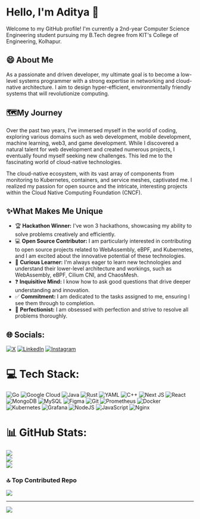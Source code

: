 # Hello, I'm Aditya 👋

Welcome to my GitHub profile! I'm currently a 2nd-year Computer Science Engineering student pursuing my B.Tech degree from KIT's College of Engineering, Kolhapur.

## 😄 About Me 

As a passionate and driven developer, my ultimate goal is to become a low-level systems programmer with a strong expertise in networking and cloud-native architecture. I aim to design hyper-efficient, environmentally friendly systems that will revolutionize computing.

## 🗺️My Journey

Over the past two years, I've immersed myself in the world of coding, exploring various domains such as web development, mobile development, machine learning, web3, and game development. While I discovered a natural talent for web development and created numerous projects, I eventually found myself seeking new challenges. This led me to the fascinating world of cloud-native technologies.

The cloud-native ecosystem, with its vast array of components from monitoring to Kubernetes, containers, and service meshes, captivated me. I realized my passion for open source and the intricate, interesting projects within the Cloud Native Computing Foundation (CNCF).

## ✨What Makes Me Unique

- 🏆 **Hackathon Winner:** I've won 3 hackathons, showcasing my ability to solve problems creatively and efficiently.
- 💻 **Open Source Contributor:** I am particularly interested in contributing to open source projects related to WebAssembly, eBPF, and Kubernetes, and I am excited about the innovative potential of these technologies.
- 🧠 **Curious Learner:** I'm always eager to learn new technologies and understand their lower-level architecture and workings, such as WebAssembly, eBPF, Cilium CNI, and ChaosMesh.
- ❓ **Inquisitive Mind:** I know how to ask good questions that drive deeper understanding and innovation.
- ✅ **Commitment:** I am dedicated to the tasks assigned to me, ensuring I see them through to completion.
- 🌟 **Perfectionist:** I am obsessed with perfection and strive to resolve all problems thoroughly.


## 🌐 Socials:
[![X](https://img.shields.io/badge/X-black.svg?logo=X&logoColor=white)](https://x.com/AdiTechSavvy) [![LinkedIn](https://img.shields.io/badge/LinkedIn-%230077B5.svg?logo=linkedin&logoColor=white)](https://linkedin.com/in/aditya-salunkhe1404)  [![Instagram](https://img.shields.io/badge/Instagram-%23E4405F.svg?logo=Instagram&logoColor=white)](https://instagram.com/yaboy_aditya) 


# 💻 Tech Stack:
![Go](https://img.shields.io/badge/go-%2300ADD8.svg?style=for-the-badge&logo=go&logoColor=white) ![Google Cloud](https://img.shields.io/badge/GoogleCloud-%234285F4.svg?style=for-the-badge&logo=google-cloud&logoColor=white) ![Java](https://img.shields.io/badge/java-%23ED8B00.svg?style=for-the-badge&logo=openjdk&logoColor=white) ![Rust](https://img.shields.io/badge/rust-%23000000.svg?style=for-the-badge&logo=rust&logoColor=white) ![YAML](https://img.shields.io/badge/yaml-%23ffffff.svg?style=for-the-badge&logo=yaml&logoColor=151515) ![C++](https://img.shields.io/badge/c++-%2300599C.svg?style=for-the-badge&logo=c%2B%2B&logoColor=white) ![Next JS](https://img.shields.io/badge/Next-black?style=for-the-badge&logo=next.js&logoColor=white) ![React](https://img.shields.io/badge/react-%2320232a.svg?style=for-the-badge&logo=react&logoColor=%2361DAFB) ![MongoDB](https://img.shields.io/badge/MongoDB-%234ea94b.svg?style=for-the-badge&logo=mongodb&logoColor=white) ![MySQL](https://img.shields.io/badge/mysql-4479A1.svg?style=for-the-badge&logo=mysql&logoColor=white) ![Figma](https://img.shields.io/badge/figma-%23F24E1E.svg?style=for-the-badge&logo=figma&logoColor=white) ![Git](https://img.shields.io/badge/git-%23F05033.svg?style=for-the-badge&logo=git&logoColor=white) ![Prometheus](https://img.shields.io/badge/Prometheus-E6522C?style=for-the-badge&logo=Prometheus&logoColor=white) ![Docker](https://img.shields.io/badge/docker-%230db7ed.svg?style=for-the-badge&logo=docker&logoColor=white) ![Kubernetes](https://img.shields.io/badge/kubernetes-%23326ce5.svg?style=for-the-badge&logo=kubernetes&logoColor=white) ![Grafana](https://img.shields.io/badge/grafana-%23F46800.svg?style=for-the-badge&logo=grafana&logoColor=white) ![NodeJS](https://img.shields.io/badge/node.js-6DA55F?style=for-the-badge&logo=node.js&logoColor=white) ![JavaScript](https://img.shields.io/badge/javascript-%23323330.svg?style=for-the-badge&logo=javascript&logoColor=%23F7DF1E) ![Nginx](https://img.shields.io/badge/nginx-%23009639.svg?style=for-the-badge&logo=nginx&logoColor=white)

# 📊 GitHub Stats:
![](https://github-readme-stats.vercel.app/api?username=Aditya1404Sal&theme=radical&hide_border=false&include_all_commits=false&count_private=false)<br/>
![](https://github-readme-streak-stats.herokuapp.com/?user=Aditya1404Sal&theme=radical&hide_border=false)<br/>
![](https://github-readme-stats.vercel.app/api/top-langs/?username=Aditya1404Sal&theme=radical&hide_border=false&include_all_commits=false&count_private=false&layout=compact)

### 🔝 Top Contributed Repo
![](https://github-contributor-stats.vercel.app/api?username=Aditya1404Sal&limit=5&theme=radical&combine_all_yearly_contributions=true)

---
[![](https://visitcount.itsvg.in/api?id=Aditya1404Sal&icon=0&color=0)](https://visitcount.itsvg.in)

<!-- Proudly created with GPRM ( https://gprm.itsvg.in ) -->
